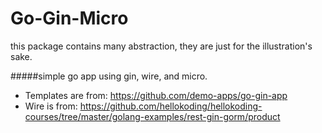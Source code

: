 # Go-Gin-Micro
this package contains many abstraction, they are just for the illustration's sake.

#####simple go app using gin, wire, and micro.

- Templates are from: https://github.com/demo-apps/go-gin-app
- Wire is from: https://github.com/hellokoding/hellokoding-courses/tree/master/golang-examples/rest-gin-gorm/product
